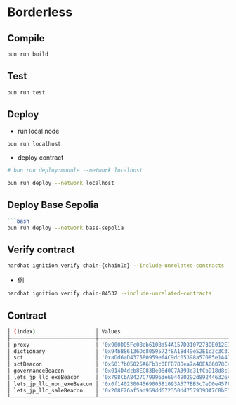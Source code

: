 # Borderless

## Compile

```bash
bun run build
```

## Test

```bash
bun run test
```

## Deploy

- run local node

```bash
bun run localhost
```

- deploy contract

```bash
# bun run deploy:module --network localhost
```

```bash
bun run deploy --network localhost
```

## Deploy Base Sepolia

```bash
```bash
bun run deploy --network base-sepolia
```

## Verify contract


```bash
hardhat ignition verify chain-{chainId} --include-unrelated-contracts
```

- 例

```bash
hardhat ignition verify chain-84532 --include-unrelated-contracts
```

## Contract

```bash
│ (index)                   │ Values                                       │
├───────────────────────────┼──────────────────────────────────────────────┤
│ proxy                     │ '0x900DD5Fc08eb610Bd54A157D3107273DE012E7E1' │
│ dictionary                │ '0x94bB86136Dc8059572f8A18d49e52E1c3c3C32E6' │
│ sct                       │ '0xaDd6aD437580959ef4C9dc05398a57085e1A4715' │
│ sctBeacon                 │ '0x5017b05025A6Fb3c0EFB788ea7a40EA86078Caa8' │
│ governanceBeacon          │ '0x014D4dcb8EC83Be08d0C7A393d31fCbD18d8c32E' │
│ lets_jp_llc_exeBeacon     │ '0x798CbA8427C799963e604490292d892446326AA1' │
│ lets_jp_llc_non_exeBeacon │ '0x0f1402300456900581093A577BB3c7eD0e457FF1' │
│ lets_jp_llc_saleBeacon    │ '0x208F26af5ad959dd672350dd757939DA7C8bE197' │
└───────────────────────────┴──────────────────────────────────────────────┘
```